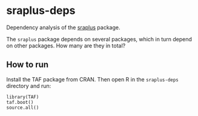# sraplus-deps

Dependency analysis of the [sraplus](https://github.com/DanOvando/sraplus)
package.

The `sraplus` package depends on several packages, which in turn depend on other
packages. How many are they in total?

## How to run

Install the TAF package from CRAN. Then open R in the `sraplus-deps` directory
and run:

```
library(TAF)
taf.boot()
source.all()
```
